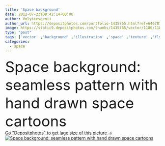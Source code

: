 ```yaml
---
title: 'Space background'
date: 2012-07-23T09:42:14+00:00
author: Volykievgenii
author_url: https://depositphotos.com/portfolio-1435765.html?ref=64678756
image: https://static9.depositphotos.com/thumbs/1435765/vector/1180/11804786/api_thumb_450.jpg?forcejpeg=true
type: "post"
tags: ['vector' ,'background' ,'illustration' ,'space' ,'texture' ,'flying' ,'pattern' ,'silhouette' ,'retro' ,'cartoon' ,'childhood' ,'seamless' ,'hand' ,'star' ,'fantasy' ,'saucer' ,'way' ,'wallpaper' ,'drawing' ,'earth' ,'planet' ,'textile' ,'science' ,'moon' ,'stars' ,'sketch' ,'ship' ,'astronomy' ,'galaxy' ,'universe' ,'falling' ,'fiction' ,'alien' ,'drawn' ,'comet' ,'ufo' ,'cosmic' ,'planets' ,'satellite' ,'doodle' ,'outer' ,'rocket' ,'milky' ,'engraving' ,'mars' ,'spaceship' ,'spacecraft' ,'asteroid' ,'meteorite' ,'meteor' ]
categories: 
  - space
---
```

<div aling="center">
            <font size="60"> Space background: seamless pattern with hand drawn space cartoons</font>   
</div>
<div>
    <a href='https://depositphotos.com/11804786/stock-illustration-space-background.html?ref=64678756' target=_blank > Go "Depositphotos" to get lage size of this picture ->
        <img href='https://depositphotos.com/11804786/stock-illustration-space-background.html?ref=64678756' src='https://static9.depositphotos.com/1435765/1180/v/950/depositphotos_11804786-stock-illustration-space-background.jpg?forcejpeg=true' alt='Space background: seamless pattern with hand drawn space cartoons' >
    </a>
</div>

